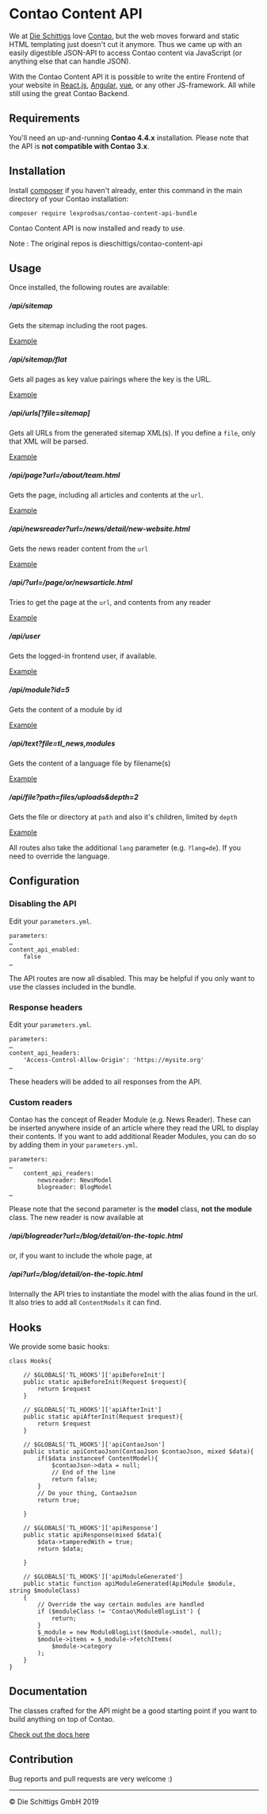 # Contao Content API

We at [Die Schittigs](http://www.dieschittigs.de) love
[Contao](https://contao.org/de/), but the web moves
forward and static HTML templating just doesn't cut it anymore. Thus we came up
with an easily digestible JSON-API to access Contao content via JavaScript
(or anything else that can handle JSON).

With the Contao Content API it is possible to write the entire Frontend of your
website in [React.js](https://facebook.github.io/react/), [Angular](https://angular.io/), [vue](https://vuejs.org/), or any other
JS-framework. All while still using the great Contao Backend.

## Requirements

You'll need an up-and-running **Contao 4.4.x** installation.
Please note that the API is **not compatible with Contao 3.x**.

## Installation

Install [composer](https://getcomposer.org) if you haven't already,
enter this command in the main directory of your Contao installation:

    composer require lexprodsas/contao-content-api-bundle

Contao Content API is now installed and ready to use.

Note : The original repos is dieschittigs/contao-content-api

## Usage

Once installed, the following routes are available:

##### /api/sitemap

Gets the sitemap including the root pages.

[Example](examples/sitemap.json)

##### /api/sitemap/flat

Gets all pages as key value pairings where the key is the URL.

[Example](examples/sitemap_flat.json)

##### /api/urls[?file=sitemap]

Gets all URLs from the generated sitemap XML(s). If you define a `file`, only that XML will be parsed.

[Example](examples/urls.json)

##### /api/page?url=/about/team.html

Gets the page, including all articles and contents at the `url`.

[Example](examples/page.json)

##### /api/newsreader?url=/news/detail/new-website.html

Gets the news reader content from the `url`

[Example](examples/newsreader.json)

##### /api/?url=/page/or/newsarticle.html

Tries to get the page at the `url`, and contents from any reader

[Example](examples/page_newsreader.json)

##### /api/user

Gets the logged-in frontend user, if available.

[Example](examples/user.json)

##### /api/module?id=5

Gets the content of a module by id

[Example](examples/module.json)

##### /api/text?file=tl_news,modules

Gets the content of a language file by filename(s)

[Example](examples/text.json)

##### /api/file?path=files/uploads&depth=2

Gets the file or directory at `path` and also it's children, limited by `depth`

[Example](examples/file.json)

All routes also take the additional `lang` parameter (e.g. `?lang=de`). If you
need to override the language.

## Configuration

### Disabling the API

Edit your `parameters.yml`.

    parameters:
    …
    content_api_enabled:
        false
    …

The API routes are now all disabled. This may be helpful if you only
want to use the classes included in the bundle.

### Response headers

Edit your `parameters.yml`.

    parameters:
    …
    content_api_headers:
        'Access-Control-Allow-Origin': 'https://mysite.org'
    …

These headers will be added to all responses from the API.

### Custom readers

Contao has the concept of Reader Module (e.g. News Reader). These can be
inserted anywhere inside of an article where they read the URL to display
their contents. If you want to add additional Reader Modules, you can do
so by adding them in your `parameters.yml`.

    parameters:
    …
        content_api_readers:
            newsreader: NewsModel
            blogreader: BlogModel
    …

Please note that the second parameter is the **model** class, **not the module**
class. The new reader is now available at

##### /api/blogreader?url=/blog/detail/on-the-topic.html

or, if you want to include the whole page, at

##### /api?url=/blog/detail/on-the-topic.html

Internally the API tries to instantiate the model with the alias found in the url.
It also tries to add all `ContentModels` it can find.

## Hooks

We provide some basic hooks:

```
class Hooks{

    // $GLOBALS['TL_HOOKS']['apiBeforeInit']
    public static apiBeforeInit(Request $request){
        return $request
    }

    // $GLOBALS['TL_HOOKS']['apiAfterInit']
    public static apiAfterInit(Request $request){
        return $request
    }

    // $GLOBALS['TL_HOOKS']['apiContaoJson']
    public static apiContaoJson(ContaoJson $contaoJson, mixed $data){
        if($data instanceof ContentModel){
            $contaoJson->data = null;
            // End of the line
            return false;
        }
        // Do your thing, ContaoJson
        return true;

    }

    // $GLOBALS['TL_HOOKS']['apiResponse']
    public static apiResponse(mixed $data){
        $data->tamperedWith = true;
        return $data;

    }

    // $GLOBALS['TL_HOOKS']['apiModuleGenerated']
    public static function apiModuleGenerated(ApiModule $module, string $moduleClass)
    {
        // Override the way certain modules are handled
        if ($moduleClass != 'Contao\ModuleBlogList') {
            return;
        }
        $_module = new ModuleBlogList($module->model, null);
        $module->items = $_module->fetchItems(
            $module->category
        );
    }
}
```

## Documentation

The classes crafted for the API might be a good starting point if you want
to build anything on top of Contao.

[Check out the docs here](docs/ApiIndex.md)

## Contribution

Bug reports and pull requests are very welcome :)

---

© Die Schittigs GmbH 2019
